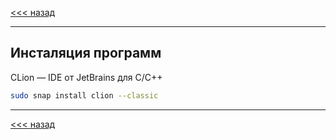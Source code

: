 [<<< назад](../README.md)
***
## Инсталяция программ

CLion — IDE от JetBrains для С/С++
```bash
sudo snap install clion --classic
```
---
[<<< назад](../README.md)
